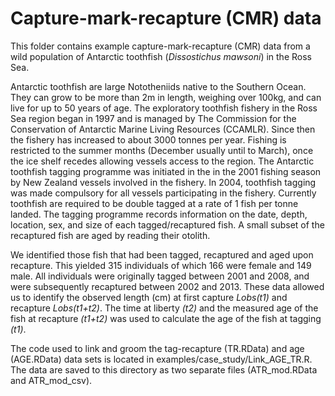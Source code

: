 # Capture-mark-recapture (CMR) data

This folder contains example capture-mark-recapture (CMR) data from a wild
population of Antarctic toothfish (*Dissostichus mawsoni*) in the Ross Sea.

Antarctic toothfish are large Nototheniids native to the Southern Ocean.  They
can grow to be more than 2m in length, weighing over 100kg, and can live for up
to 50 years of age.  The exploratory toothfish fishery in the Ross Sea region
began in 1997 and is managed by The Commission for the Conservation of Antarctic
Marine Living Resources (CCAMLR).  Since then the fishery has increased to about
3000 tonnes per year.  Fishing is restricted to the summer months (December
usually until to March), once the ice shelf recedes allowing vessels access to
the region.  The Antarctic toothfish tagging programme was initiated in the in
the 2001 fishing season by New Zealand vessels involved in the fishery.  In
2004, toothfish tagging was made compulsory for all vessels participating in the
fishery.  Currently toothfish are required to be double tagged at a rate of 1
fish per tonne landed.  The tagging programme records information on the date,
depth, location, sex, and size of each tagged/recaptured fish.  A small subset
of the recaptured fish are aged by reading their otolith.

We identified those fish that had been tagged, recaptured and aged upon
recapture.  This yielded 315 individuals of which 166 were female and 149 male.
All individuals were originally tagged between 2001 and 2008, and were
subsequently recaptured between 2002 and 2013.  These data allowed us to
identify the observed length (cm) at first capture *Lobs(t1)* and recapture
*Lobs(t1+t2)*. The time at liberty *(t2)* and the measured age of the fish at
recapture *(t1+t2)* was used to calculate the age of the fish at tagging *(t1)*.

The code used to link and groom the tag-recapture (TR.RData) and age (AGE.RData)
data sets is located in examples/case_study/Link_AGE_TR.R. The data are saved to
this directory as two separate files (ATR_mod.RData and ATR_mod_csv).
